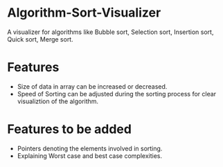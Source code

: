 # Algorithm-Sort-Visualizer

A visualizer for algorithms like Bubble sort, Selection sort, Insertion sort, Quick sort, Merge sort.

# Features

- Size of data in array can be increased or decreased.
- Speed of Sorting can be adjusted during the sorting process for clear visualiztion of the algorithm.

# Features to be added

- Pointers denoting the elements involved in sorting.
- Explaining Worst case and best case complexities.
  

